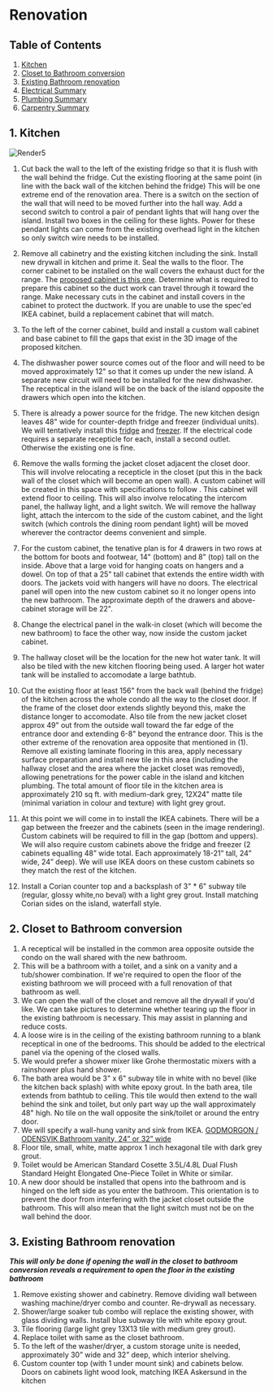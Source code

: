 # Renovation

## Table of Contents

1. [Kitchen](#1-kitchen)
2. [Closet to Bathroom conversion](#2-closet-to-bathroom-conversion)
3. [Existing Bathroom renovation](#3-existing-bathroom-renovation)
4. [Electrical Summary](electrical.md)
5. [Plumbing Summary](plumbing.md)
6. [Carpentry Summary](carpentry.md)

## 1. Kitchen

![Render5](/kitchen_renders/kitchen5.png)

1. Cut back the wall to the left of the existing fridge so that it is flush with the wall behind the fridge. Cut the existing flooring at the same point (in line with the back wall of the kitchen behind the fridge) This will be one extreme end of the renovation area. There is a switch on the section of the wall that will need to be moved further into the hall way. Add a second switch to control a pair of pendant lights that will hang over the island. Install two boxes in the ceiling for these lights. Power for these pendant lights can come from the existing overhead light in the kitchen so only switch wire needs to be installed.

2. Remove all cabinetry and the existing kitchen including the sink. Install new drywall in kitchen and prime it. Seal the walls to the floor. The corner cabinet to be installed on the wall covers the exhaust duct for the range. The [proposed cabinet is this one](https://www.ikea.com/ca/en/assembly_instructions/sektion-corner-wall-cabinet-frame-white__AA-2246250-2-2.pdf). Determine what is required to prepare this cabinet so the duct work can travel through it toward the range. Make necessary cuts in the cabinet and install covers in the cabinet to protect the ductwork. If you are unable to use the spec'ed IKEA cabinet, build a replacement cabinet that will match.

3. To the left of the corner cabinet, build and install a custom wall cabinet and base cabinet to fill the gaps that exist in the 3D image of the proposed kitchen.

4. The dishwasher power source comes out of the floor and will need to be moved approximately 12" so that it comes up under the new island. A separate new circuit will need to be installed for the new dishwasher. The receptical in the island will be on the back of the island opposite the drawers which open into the kitchen.

5. There is already a power source for the fridge. The new kitchen design leaves 48" wide for counter-depth fridge and freezer (individual units). We will tentatively install this [fridge](https://www.canadianappliance.ca/product/LG_LRONC1404V_Column_Refrigerators_LG_LRONC1404V.html) and [freezer](https://www.canadianappliance.ca/product/LG_LROFC1104V_Upright_Freezers_LG_LROFC1104V.html). If the electrical code requires a separate recepticle for each, install a second outlet. Otherwise the existing one is fine.

6. Remove the walls forming the jacket closet adjacent the closet door. This will involve relocating a recepticle in the closet (put this in the back wall of the closet which will become an open wall). A custom cabinet will be created in this space with specifications to follow <TBD>. This cabinet will extend floor to ceiling. This will also involve relocating the intercom panel, the hallway light, and a light switch. We will remove the hallway light, attach the intercom to the side of the custom cabinet, and the light switch (which controls the dining room pendant light) will be moved wherever the contractor deems convenient and simple.

7. For the custom cabinet, the tenative plan is for 4 drawers in two rows at the bottom for boots and footwear, 14" (bottom) and 8" (top) tall on the inside. Above that a large void for hanging coats on hangers and a dowel. On top of that a 25" tall cabinet that extends the entire width with doors. The jackets void with hangers will have no doors. The electrical panel will open into the new custom cabinet so it no longer opens into the new bathroom. The approximate depth of the drawers and above-cabinet storage will be 22".

8. Change the electrical panel in the walk-in closet (which will become the new bathroom) to face the other way, now inside the custom jacket cabinet.

9. The hallway closet will be the location for the new hot water tank. It will also be tiled with the new kitchen flooring being used. A larger hot water tank will be installed to accomodate a large bathtub.

10. Cut the existing floor at least 156" from the back wall (behind the fridge) of the kitchen across the whole condo all the way to the closet door. If the frame of the closet door extends slightly beyond this, make the distance longer to accomodate. Also tile from the new jacket closet approx 49" out from the outside wall toward the far edge of the entrance door and extending 6-8" beyond the entrance door. This is the other extreme of the renovation area opposite that mentioned in (1). Remove all existing laminate flooring in this area, apply necessary surface preparation and install new tile in this area (including the hallway closet and the area where the jacket closet was removed), allowing penetrations for the power cable in the island and kitchen plumbing. The total amount of floor tile in the kitchen area is approximately 210 sq ft. with medium-dark grey, 12X24" matte tile (minimal variation in colour and texture) with light grey grout.

11. At this point we will come in to install the IKEA cabinets. There will be a gap between the freezer and the cabinets (seen in the image rendering). Custom cabinets will be required to fill in the gap (bottom and uppers). We will also require custom cabinets above the fridge and freezer (2 cabinets equalling 48” wide total. Each approximately 18-21” tall, 24” wide, 24” deep). We will use IKEA doors on these custom cabinets so they match the rest of the kitchen.

12. Install a Corian counter top and a backsplash of 3" * 6" subway tile (regular, glossy white,no beval) with a light grey grout. Install matching Corian sides on the island, waterfall style.

## 2. Closet to Bathroom conversion

1. A receptical will be installed in the common area opposite outside the condo on the wall shared with the new bathroom.
2. This will be a bathroom with a toilet, and a sink on a vanity and a tub/shower combination. If we're required to open the floor of the existing bathroom we will proceed with a full renovation of that bathroom as well.
3. We can open the wall of the closet and remove all the drywall if you'd like. We can take pictures to determine whether tearing up the floor in the existing bathroom is necessary. This may assist in planning and reduce costs.
4. A loose wire is in the ceiling of the existing bathroom running to a blank receptical in one of the bedrooms. This should be added to the electrical panel via the opening of the closed walls.
5. We would prefer a shower mixer like Grohe thermostatic mixers with a rainshower plus hand shower.
6. The bath area would be 3" x 6" subway tile in white with no bevel (like the kitchen back splash) with white epoxy grout. In the bath area, tile extends from bathtub to ceiling. This tile would then extend to the wall behind the sink and toilet, but only part way up the wall approximately 48" high. No tile on the wall opposite the sink/toilet or around the entry door.
7. We will specify a wall-hung vanity and sink from IKEA. [GODMORGON / ODENSVIK Bathroom vanity, 24” or 32” wide](https://www.ikea.com/ca/en/p/godmorgon-odensvik-bathroom-vanity-brown-stained-ash-effect-dalskaer-faucet-s09305186/)
8. Floor tile, small, white, matte approx 1 inch hexagonal tile with dark grey grout.
9. Toilet would be American Standard Cosette 3.5L/4.8L Dual Flush Standard Height Elongated One-Piece Toilet in White or similar.
10. A new door should be installed that opens into the bathroom and is hinged on the left side as you enter the bathroom. This orientation is to prevent the door from interfering with the jacket closet outside the bathroom. This will also mean that the light switch must not be on the wall behind the door.

## 3. Existing Bathroom renovation

***This will only be done if opening the wall in the closet to bathroom conversion reveals a requirement to open the floor in the existing bathroom***

1. Remove existing shower and cabinetry. Remove dividing wall between washing machine/dryer combo and counter. Re-drywall as necessary.
2. Shower/large soaker tub combo will replace the existing shower, with glass dividing walls. Install blue subway tile with white epoxy grout.
3. Tile flooring (large light grey 13X13 tile with medium grey grout).
4. Replace toilet with same as the closet bathroom.
5. To the left of the washer/dryer, a custom storage unite is needed, approximately 30” wide and 32” deep, which interior shelving.
6. Custom counter top (with 1 under mount sink) and cabinets below. Doors on cabinets light wood look, matching IKEA Askersund in the kitchen
